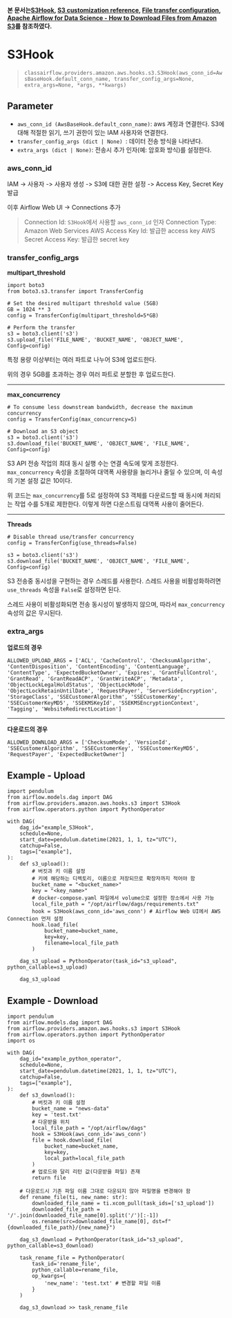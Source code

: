 **본 문서는[S3Hook](https://airflow.apache.org/docs/apache-airflow-providers-amazon/stable/_api/airflow/providers/amazon/aws/hooks/s3/index.html),
[S3 customization reference](https://boto3.amazonaws.com/v1/documentation/api/latest/reference/customizations/s3.html#s3-transfers),
[File transfer configuration](https://boto3.amazonaws.com/v1/documentation/api/latest/guide/s3.html),
[Apache Airflow for Data Science - How to Download Files from Amazon S3](https://betterdatascience.com/apache-airflow-amazon-s3-download/)를 참조하였다.**

# S3Hook
> `classairflow.providers.amazon.aws.hooks.s3.S3Hook(aws_conn_id=AwsBaseHook.default_conn_name, transfer_config_args=None, extra_args=None, *args, **kwargs)`

## Parameter
- `aws_conn_id (AwsBaseHook.default_conn_name)`: aws 계정과 연결한다. S3에 대해 적절한 읽기, 쓰기 권한이 있는 IAM 사용자와 연결한다.
- `transfer_config_args (dict | None) `: 데이터 전송 방식을 나타낸다.
- `extra_args (dict | None)`: 전송시 추가 인자(예: 암호화 방식)를 설정한다.

### aws_conn_id
IAM -> 사용자 -> 사용자 생성 -> S3에 대한 권한 설정 -> Access Key, Secret Key 발급

이후 Airflow Web UI -> Connections 추가
> Connection Id: `S3Hook`에서 사용할 `aws_conn_id` 인자
> Connection Type: Amazon Web Services
> AWS Access Key Id: 발급한 access key
> AWS Secret Access Key: 발급한 secret key

### transfer_config_args
**multipart_threshold**
```
import boto3
from boto3.s3.transfer import TransferConfig

# Set the desired multipart threshold value (5GB)
GB = 1024 ** 3
config = TransferConfig(multipart_threshold=5*GB)

# Perform the transfer
s3 = boto3.client('s3')
s3.upload_file('FILE_NAME', 'BUCKET_NAME', 'OBJECT_NAME', Config=config)
```
특정 용량 이상부터는 여러 파트로 나누어 S3에 업로드한다.

위의 경우 5GB를 초과하는 경우 여러 파트로 분할한 후 업로드한다.
***
**max_concurrency**
```
# To consume less downstream bandwidth, decrease the maximum concurrency
config = TransferConfig(max_concurrency=5)

# Download an S3 object
s3 = boto3.client('s3')
s3.download_file('BUCKET_NAME', 'OBJECT_NAME', 'FILE_NAME', Config=config)
```
S3 API 전송 작업의 최대 동시 실행 수는 연결 속도에 맞게 조정한다.
`max_concurrency` 속성을 조절하여 대역폭 사용량을 늘리거나 줄일 수 있으며, 이 속성의 기본 설정 값은 10이다.

위 코드는 `max_concurrency`를 5로 설정하여 S3 객체를 다운로드할 때 동시에 처리되는 작업 수를 5개로 제한한다.
이렇게 하면 다운스트림 대역폭 사용이 줄어든다.
***
**Threads**
```
# Disable thread use/transfer concurrency
config = TransferConfig(use_threads=False)

s3 = boto3.client('s3')
s3.download_file('BUCKET_NAME', 'OBJECT_NAME', 'FILE_NAME', Config=config)
```
S3 전송중 동시성을 구현하는 경우 스레드를 사용한다.
스레드 사용을 비활성화하려면 `use_threads` 속성을 `False`로 설정하면 된다.

스레드 사용이 비활성화되면 전송 동시성이 발생하지 않으며, 따라서 `max_concurrency` 속성의 값은 무시된다.

### extra_args
**업로드의 경우**
```
ALLOWED_UPLOAD_ARGS = ['ACL', 'CacheControl', 'ChecksumAlgorithm', 'ContentDisposition', 'ContentEncoding', 'ContentLanguage', 'ContentType', 'ExpectedBucketOwner', 'Expires', 'GrantFullControl', 'GrantRead', 'GrantReadACP', 'GrantWriteACP', 'Metadata', 'ObjectLockLegalHoldStatus', 'ObjectLockMode', 'ObjectLockRetainUntilDate', 'RequestPayer', 'ServerSideEncryption', 'StorageClass', 'SSECustomerAlgorithm', 'SSECustomerKey', 'SSECustomerKeyMD5', 'SSEKMSKeyId', 'SSEKMSEncryptionContext', 'Tagging', 'WebsiteRedirectLocation']
```
***
**다운로드의 경우**
```
ALLOWED_DOWNLOAD_ARGS = ['ChecksumMode', 'VersionId', 'SSECustomerAlgorithm', 'SSECustomerKey', 'SSECustomerKeyMD5', 'RequestPayer', 'ExpectedBucketOwner']
```

## Example - Upload
```
import pendulum
from airflow.models.dag import DAG
from airflow.providers.amazon.aws.hooks.s3 import S3Hook
from airflow.operators.python import PythonOperator

with DAG(
    dag_id="example_S3Hook",
    schedule=None,
    start_date=pendulum.datetime(2021, 1, 1, tz="UTC"),
    catchup=False,
    tags=["example"],
):
    def s3_upload():
        # 버킷과 키 이름 설정
        # 키에 해당하는 디렉토리, 이름으로 저장되므로 확장자까지 적어야 함
        bucket_name = "<bucket_name>"
        key = "<key_name>"
        # docker-compose.yaml 파일에서 volume으로 설정한 장소에서 사용 가능
        local_file_path = "/opt/airflow/dags/requirements.txt"
        hook = S3Hook(aws_conn_id='aws_conn') # Airflow Web UI에서 AWS Connection 먼저 설정
        hook.load_file(
            bucket_name=bucket_name,
            key=key,
            filename=local_file_path
        )

    dag_s3_upload = PythonOperator(task_id="s3_upload", python_callable=s3_upload)

    dag_s3_upload
```

## Example - Download
```
import pendulum
from airflow.models.dag import DAG
from airflow.providers.amazon.aws.hooks.s3 import S3Hook
from airflow.operators.python import PythonOperator
import os

with DAG(
    dag_id="example_python_operator",
    schedule=None,
    start_date=pendulum.datetime(2021, 1, 1, tz="UTC"),
    catchup=False,
    tags=["example"],
):
    def s3_download():
        # 버킷과 키 이름 설정
        bucket_name = "news-data"
        key = 'test.txt'
        # 다운받을 위치
        local_file_path = "/opt/airflow/dags"
        hook = S3Hook(aws_conn_id='aws_conn')
        file = hook.download_file(
            bucket_name=bucket_name,
            key=key,
            local_path=local_file_path
        )
        # 업로드와 달리 리턴 값(다운받을 파일) 존재
        return file

    # 다운로드시 기존 파일 이름 그대로 다운되지 않아 파일명을 변경해야 함
    def rename_file(ti, new_name: str):
        downloaded_file_name = ti.xcom_pull(task_ids=['s3_upload'])
        downloaded_file_path = '/'.join(downloaded_file_name[0].split('/')[:-1])
        os.rename(src=downloaded_file_name[0], dst=f"{downloaded_file_path}/{new_name}")

    dag_s3_download = PythonOperator(task_id="s3_upload", python_callable=s3_download)

    task_rename_file = PythonOperator(
        task_id='rename_file',
        python_callable=rename_file,
        op_kwargs={
            'new_name': 'test.txt' # 변경할 파일 이름
        }
    )

    dag_s3_download >> task_rename_file
```
